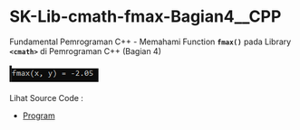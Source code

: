 # SK-Lib-cmath-fmax-Bagian4__CPP
Fundamental Pemrograman C++ - Memahami Function <code><b>fmax()</b></code> pada Library <code><b>&lt;cmath></b></code> di Pemrograman C++ (Bagian 4)<br><br>
<img src="https://github.com/RizkyKhapidsyah/SK-Lib-cmath-fmax-Bagian4__CPP/blob/master/SK-Lib-cmath-fmax-Bagian4__CPP/result/001.PNG"><br><br>
Lihat Source Code : <br>
- <a href="https://github.com/RizkyKhapidsyah/SK-Lib-cmath-fmax-Bagian4__CPP/blob/master/SK-Lib-cmath-fmax-Bagian4__CPP/Source.cpp">Program</a>
